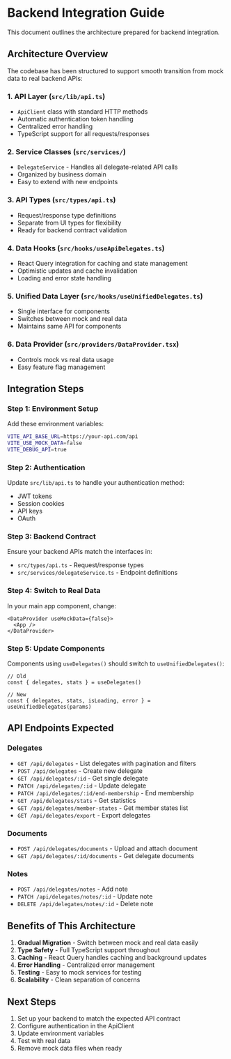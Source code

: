 
# Backend Integration Guide

This document outlines the architecture prepared for backend integration.

## Architecture Overview

The codebase has been structured to support smooth transition from mock data to real backend APIs:

### 1. API Layer (`src/lib/api.ts`)
- `ApiClient` class with standard HTTP methods
- Automatic authentication token handling
- Centralized error handling
- TypeScript support for all requests/responses

### 2. Service Classes (`src/services/`)
- `DelegateService` - Handles all delegate-related API calls
- Organized by business domain
- Easy to extend with new endpoints

### 3. API Types (`src/types/api.ts`)
- Request/response type definitions
- Separate from UI types for flexibility
- Ready for backend contract validation

### 4. Data Hooks (`src/hooks/useApiDelegates.ts`)
- React Query integration for caching and state management
- Optimistic updates and cache invalidation
- Loading and error state handling

### 5. Unified Data Layer (`src/hooks/useUnifiedDelegates.ts`)
- Single interface for components
- Switches between mock and real data
- Maintains same API for components

### 6. Data Provider (`src/providers/DataProvider.tsx`)
- Controls mock vs real data usage
- Easy feature flag management

## Integration Steps

### Step 1: Environment Setup
Add these environment variables:
```bash
VITE_API_BASE_URL=https://your-api.com/api
VITE_USE_MOCK_DATA=false
VITE_DEBUG_API=true
```

### Step 2: Authentication
Update `src/lib/api.ts` to handle your authentication method:
- JWT tokens
- Session cookies
- API keys
- OAuth

### Step 3: Backend Contract
Ensure your backend APIs match the interfaces in:
- `src/types/api.ts` - Request/response types
- `src/services/delegateService.ts` - Endpoint definitions

### Step 4: Switch to Real Data
In your main app component, change:
```tsx
<DataProvider useMockData={false}>
  <App />
</DataProvider>
```

### Step 5: Update Components
Components using `useDelegates()` should switch to `useUnifiedDelegates()`:
```tsx
// Old
const { delegates, stats } = useDelegates()

// New
const { delegates, stats, isLoading, error } = useUnifiedDelegates(params)
```

## API Endpoints Expected

### Delegates
- `GET /api/delegates` - List delegates with pagination and filters
- `POST /api/delegates` - Create new delegate
- `GET /api/delegates/:id` - Get single delegate
- `PATCH /api/delegates/:id` - Update delegate
- `PATCH /api/delegates/:id/end-membership` - End membership
- `GET /api/delegates/stats` - Get statistics
- `GET /api/delegates/member-states` - Get member states list
- `GET /api/delegates/export` - Export delegates

### Documents
- `POST /api/delegates/documents` - Upload and attach document
- `GET /api/delegates/:id/documents` - Get delegate documents

### Notes
- `POST /api/delegates/notes` - Add note
- `PATCH /api/delegates/notes/:id` - Update note
- `DELETE /api/delegates/notes/:id` - Delete note

## Benefits of This Architecture

1. **Gradual Migration** - Switch between mock and real data easily
2. **Type Safety** - Full TypeScript support throughout
3. **Caching** - React Query handles caching and background updates
4. **Error Handling** - Centralized error management
5. **Testing** - Easy to mock services for testing
6. **Scalability** - Clean separation of concerns

## Next Steps

1. Set up your backend to match the expected API contract
2. Configure authentication in the ApiClient
3. Update environment variables
4. Test with real data
5. Remove mock data files when ready
